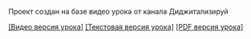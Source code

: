 Проект создан на базе видео урока от канала Диджитализируй

[[Видео версия урока]](https://youtu.be/dKxiHlZvULQ?si=RZOtJwXvYayfsA4Y)
[[Текстовая версия урока]](https://to.digital/typed-python/)
[[PDF версия урока]](https://t.me/t0digital/151)

